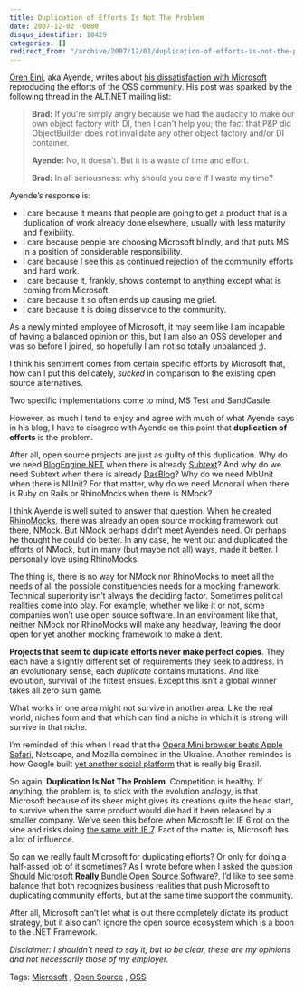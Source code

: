 ```yaml
---
title: Duplication of Efforts Is Not The Problem
date: 2007-12-02 -0800
disqus_identifier: 18429
categories: []
redirect_from: "/archive/2007/12/01/duplication-of-efforts-is-not-the-problem.aspx/"
---
```


[Oren Eini](http://www.ayende.com/Blog/ "Ayende"), aka Ayende, writes
about [his dissatisfaction with
Microsoft](http://www.ayende.com/Blog/archive/2007/12/03/Reasons-for-caring-Microsoft-amp-OSS.aspx "Reasons for caring: Microsoft and OSS")
reproducing the efforts of the OSS community. His post was sparked by
the following thread in the ALT.NET mailing list:

> **Brad:** If you're simply angry because we had the audacity to make
> our own object factory with DI, then I can't help you; the fact that
> P&P did ObjectBuilder does not invalidate any other object factory
> and/or DI container.
>
> **Ayende:** No, it doesn't. But it is a waste of time and effort.
>
> **Brad:** In all seriousness: why should you care if I waste my time?

Ayende’s response is:

-   I care because it means that people are going to get a product that
    is a duplication of work already done elsewhere, usually with less
    maturity and flexibility.
-   I care because people are choosing Microsoft blindly, and that puts
    MS in a position of considerable responsibility.
-   I care because I see this as continued rejection of the community
    efforts and hard work.
-   I care because it, frankly, shows contempt to anything except what
    is coming from Microsoft.
-   I care because it so often ends up causing me grief.
-   I care because it is doing disservice to the community.

As a newly minted employee of Microsoft, it may seem like I am incapable
of having a balanced opinion on this, but I am also an OSS developer and
was so before I joined, so hopefully I am not so totally unbalanced ;).

I think his sentiment comes from certain specific efforts by Microsoft
that, how can I put this delicately, *sucked* in comparison to the
existing open source alternatives.

Two specific implementations come to mind, MS Test and SandCastle.

However, as much I tend to enjoy and agree with much of what Ayende says
in his blog, I have to disagree with Ayende on this point that
**duplication of efforts** is the problem.

After all, open source projects are just as guilty of this duplication.
Why do we need
[BlogEngine.NET](http://www.codeplex.com/blogengine "BlogEngine.NET")
when there is already [Subtext](http://subtextproject.com/ "Subtext")?
And why do we need Subtext when there is already
[DasBlog](http://dalblog "http://www.dasblog.info/")? Why do we need
MbUnit when there is NUnit? For that matter, why do we need Monorail
when there is Ruby on Rails or RhinoMocks when there is NMock?

I think Ayende is well suited to answer that question. When he created
[RhinoMocks](http://www.ayende.com/projects/rhino-mocks.aspx "Rhino Mocks"),
there was already an open source mocking framework out there,
[NMock](http://nmock.org/ "NMock"). But NMock perhaps didn’t meet
Ayende’s need. Or perhaps he thought he could do better. In any case, he
went out and duplicated the efforts of NMock, but in many (but maybe not
all) ways, made it better. I personally love using RhinoMocks.

The thing is, there is no way for NMock nor RhinoMocks to meet all the
needs of all the possible constituencies needs for a mocking framework.
Technical superiority isn’t always the deciding factor. Sometimes
political realities come into play. For example, whether we like it or
not, some companies won’t use open source software. In an environment
like that, neither NMock nor RhinoMocks will make any headway, leaving
the door open for yet another mocking framework to make a dent.

**Projects that seem to duplicate efforts never make perfect copies**.
They each have a slightly different set of requirements they seek to
address. In an evolutionary sense, each *duplicate* contains mutations.
And like evolution, survival of the fittest ensues. Except this isn’t a
global winner takes all zero sum game.

What works in one area might not survive in another area. Like the real
world, niches form and that which can find a niche in which it is strong
will survive in that niche.

I’m reminded of this when I read that the [Opera Mini browser beats
Apple
Safari](http://operawatch.com/news/2007/04/update-opera-mini-beats-safari-netscape-and-mozilla-combined-in-ukraine.html "Opera Mini"),
Netscape, and Mozilla combined in the Ukraine. Another remindes is how
Google built [yet another social platform](http://orkut.com/ "Orkut")
that is really big Brazil.

So again, **Duplication Is Not The Problem**. Competition is healthy. If
anything, the problem is, to stick with the evolution analogy, is that
Microsoft because of its sheer might gives its creations quite the head
start, to survive when the same product would die had it been released
by a smaller company. We’ve seen this before when Microsoft let IE 6 rot
on the vine and risks doing [the same with IE
7](http://www.codinghorror.com/blog/archives/001006.html "What if they gave a browser war and Microsoft never came").
Fact of the matter is, Microsoft has a lot of influence.

So can we really fault Microsoft for duplicating efforts? Or only for
doing a half-assed job of it sometimes? As I wrote before when I asked
the question [Should Microsoft **Really** Bundle Open Source
Software](https://haacked.com/archive/2007/09/04/should-microsoft-really-bundle-open-source-software.aspx "Really?")?,
I’d like to see some balance that both recognizes business realities
that push Microsoft to duplicating community efforts, but at the same
time support the community.

After all, Microsoft can’t let what is out there completely dictate its
product strategy, but it also can’t ignore the open source ecosystem
which is a boon to the .NET Framework.

*Disclaimer:* *I shouldn’t need to say it, but to be clear, these are my
opinions and not necessarily those of my employer.*

Tags: [Microsoft](http://technorati.com/tags/Microsoft/ "Microsoft tag")
, [Open
Source](http://technorati.com/tags/Open%20Source/ "Open Source tag") ,
[OSS](http://technorati.com/tags/OSS/ "OSS tag")

